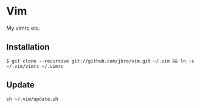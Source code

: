 Vim
===
My vimrc etc.

Installation
------------
`$ git clone --recursive git://github.com/jbro/vim.git ~/.vim && ln -s ~/.vim/vimrc ~/.vimrc`

Update
------
`sh ~/.vim/update.sh`
